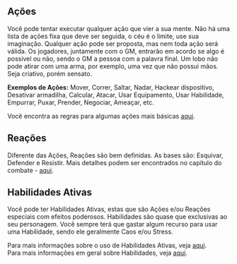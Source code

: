 

<!-- Moves podem ser Ações, Reações e Habilidades Ativas. Ações são basicamente livres, algumas pondendo ter regras mais complexas em situações de combate ou perigo. Reações base são bem definidas. Você pode ter Moves exclusivos devido a suas escolhas. Este é o único jeito de receber Habilidades Ativas. -->

## Ações

Você pode tentar executar qualquer ação que vier a sua mente. Não há uma lista de ações fixa que deve ser seguida, o céu é o limite, use sua imaginação. Qualquer ação pode ser proposta, mas nem toda ação será válida. Os jogadores, juntamente com o GM, entrarão em acordo se algo é possível ou não, sendo o GM a pessoa com a palavra final. Um lobo não pode atirar com uma arma, por exemplo, uma vez que não possui mãos. Seja criativo, porém sensato.

**Exemplos de Ações:** Mover, Correr, Saltar, Nadar, Hackear dispositivo, Desativar armadilha, Calcular, Atacar, Usar Equipamento, Usar Habilidade, Empurrar, Puxar, Prender, Negociar, Ameaçar, etc.

Você encontra as regras para algumas ações mais básicas [aqui](../actions.md).

## Reações

Diferente das Ações, Reações são bem definidas. As bases são: Esquivar, Defender e Resistir. Mais detalhes podem ser encontrados no capítulo do combate - [aqui](../reactions.md).

## Habilidades Ativas

Você pode ter Habilidades Ativas, estas que são Ações e/ou Reações especiais com efeitos poderosos. Habilidades são quase que exclusivas ao seu personagem. Você sempre terá que gastar algum recurso para usar uma Habilidade, sendo ele geralmente Caos e/ou Stress.

Para mais informações sobre o uso de Habilidades Ativas, veja [aqui](../actions.md#usar-habilidade).  
Para mais informações em geral sobre Habilidades, veja [aqui](./abilities.md).
